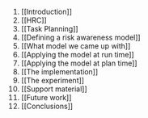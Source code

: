 1. [[Introduction]]
2. [[HRC]]
3. [[Task Planning]]
4. [[Defining a risk awareness model]]
5. [[What model we came up with]]
6. [[Applying the model at run time]]
7. [[Applying the model at plan time]]
8. [[The implementation]]
9. [[The experiment]]
10. [[Support material]]
11. [[Future work]]
12. [[Conclusions]]